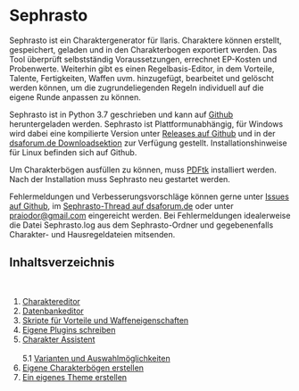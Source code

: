 # Sephrasto
Sephrasto ist ein Charaktergenerator für Ilaris. Charaktere können erstellt, gespeichert, geladen und in den Charakterbogen exportiert werden. Das Tool überprüft selbstständig Voraussetzungen, errechnet EP-Kosten und Probenwerte. Weiterhin gibt es einen Regelbasis-Editor, in dem Vorteile, Talente, Fertigkeiten, Waffen uvm. hinzugefügt, bearbeitet und gelöscht werden können, um die zugrundeliegenden Regeln individuell auf die eigene Runde anpassen zu können.

Sephrasto ist in Python 3.7 geschrieben und kann auf [Github](https://github.com/Aeolitus/Sephrasto) heruntergeladen werden. Sephrasto ist Plattformunabhängig, für Windows wird dabei eine kompilierte Version unter [Releases auf Github](https://github.com/Aeolitus/Sephrasto/releases) und in der [dsaforum.de Downloadsektion](https://dsaforum.de/app.php/dlext/?view=detail&df_id=213) zur Verfügung gestellt. Installationshinweise für Linux befinden sich auf Github.

Um Charakterbögen ausfüllen zu können, muss [PDFtk](https://www.pdflabs.com/tools/pdftk-server/) installiert werden. Nach der Installation muss Sephrasto neu gestartet werden.

Fehlermeldungen und Verbesserungsvorschläge können gerne unter [Issues auf Github](https://github.com/Aeolitus/Sephrasto/issues), im [Sephrasto-Thread auf dsaforum.de](https://dsaforum.de/viewtopic.php?f=180&t=45794) oder unter [praiodor@gmail.com](mailto:praiodor@gmail.com) eingereicht werden. Bei Fehlermeldungen idealerweise die Datei Sephrasto.log aus dem Sephrasto-Ordner und gegebenenfalls Charakter- und Hausregeldateien mitsenden.
<br />

## Inhaltsverzeichnis
<br />

1. [Charaktereditor](CharakterEditor.md)<br />
2. [Datenbankeditor](DatenbankEditor.md)<br />
3. [Skripte für Vorteile und Waffeneigenschaften](ScriptAPI.md)<br />
4. [Eigene Plugins schreiben](PluginAPI.md)<br />
5. [Charakter Assistent](CharakterAssistent.md)<br /><br />
    5.1 [Varianten und Auswahlmöglichkeiten](Varianten_Auswahlmöglichkeiten.md)<br />
6. [Eigene Charakterbögen erstellen](Charakterbogen.md)<br />
7. [Ein eigenes Theme erstellen](Theme.md)